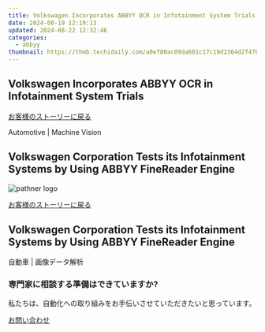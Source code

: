 ```yaml
---
title: Volkswagen Incorporates ABBYY OCR in Infotainment System Trials
date: 2024-08-19 12:19:13
updated: 2024-08-22 12:32:46
categories:
  - abbyy
thumbnail: https://thmb.techidaily.com/a0ef80ac09da601c17c19d2364d2f47007347e6d23f758e0b8878fbb663f8a91.jpg
---
```


## Volkswagen Incorporates ABBYY OCR in Infotainment System Trials

[お客様のストーリーに戻る](https://tools.techidaily.com/abbyy/products/)

Automotive | Machine Vision

## Volkswagen Corporation Tests its Infotainment Systems by Using ABBYY FineReader Engine

![pathner logo](https://content.abbyy.com/-/media/project/abbyy/abbyy/logos-white/ja/92248.png?h=40&iar=0&w=120)

[お客様のストーリーに戻る](https://tools.techidaily.com/abbyy/products/)

## Volkswagen Corporation Tests its Infotainment Systems by Using ABBYY FineReader Engine

自動車 | 画像データ解析 

### 専門家に相談する準備はできていますか?

私たちは、自動化への取り組みをお手伝いさせていただきたいと思っています。

[お問い合わせ](https://tools.techidaily.com/abbyy/products/)

<ins class="adsbygoogle"
     style="display:block"
     data-ad-format="autorelaxed"
     data-ad-client="ca-pub-7571918770474297"
     data-ad-slot="1223367746"></ins>



<ins class="adsbygoogle"
     style="display:block"
     data-ad-client="ca-pub-7571918770474297"
     data-ad-slot="8358498916"
     data-ad-format="auto"
     data-full-width-responsive="true"></ins>
